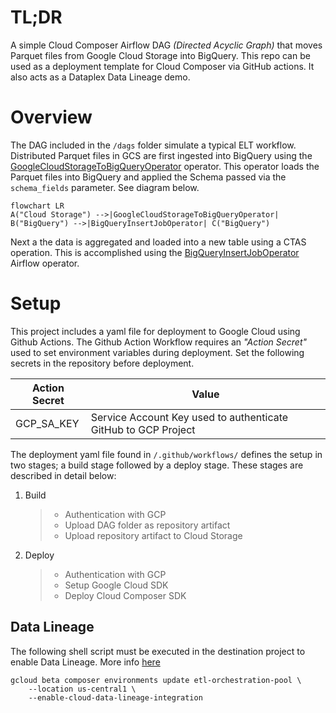 # TL;DR

A simple Cloud Composer Airflow DAG _(Directed Acyclic Graph)_ that moves Parquet files from Google Cloud Storage into BigQuery. This repo can be used as a deployment template for Cloud Composer via GitHub actions. It also acts as a Dataplex Data Lineage demo.

# Overview

The DAG included in the `/dags` folder simulate a typical ELT workflow. Distributed Parquet files in GCS are first ingested into BigQuery using the [GoogleCloudStorageToBigQueryOperator](https://airflow.apache.org/docs/apache-airflow/1.10.13/_api/airflow/contrib/operators/gcs_to_bq/index.html) operator. This operator loads the Parquet files into BigQuery and applied the Schema passed via the `schema_fields` parameter. See diagram below.

```mermaid
flowchart LR
A("Cloud Storage") -->|GoogleCloudStorageToBigQueryOperator| B("BigQuery") -->|BigQueryInsertJobOperator| C("BigQuery")
```

Next a the data is aggregated and loaded into a new table using a CTAS operation. This is accomplished using the [BigQueryInsertJobOperator](https://airflow.apache.org/docs/apache-airflow-providers-google/stable/operators/cloud/bigquery.html#execute-bigquery-jobs) Airflow operator.

# Setup

This project includes a yaml file for deployment to Google Cloud using Github Actions. The Github Action Workflow requires an _"Action Secret"_ used to set environment variables during deployment. Set the following secrets in the repository before deployment.

| Action Secret | Value                                                          |
| ------------- | -------------------------------------------------------------- |
| GCP_SA_KEY    | Service Account Key used to authenticate GitHub to GCP Project |

The deployment yaml file found in `/.github/workflows/` defines the setup in two stages; a build stage followed by a deploy stage. These stages are described in detail below:

1. Build
   > - Authentication with GCP
   > - Upload DAG folder as repository artifact
   > - Upload repository artifact to Cloud Storage
2. Deploy
   > - Authentication with GCP
   > - Setup Google Cloud SDK
   > - Deploy Cloud Composer SDK

## Data Lineage

The following shell script must be executed in the destination project to enable Data Lineage. More info [here](https://cloud.google.com/composer/docs/composer-2/lineage-integration#enable-integration)

```shell
gcloud beta composer environments update etl-orchestration-pool \
    --location us-central1 \
    --enable-cloud-data-lineage-integration
```
